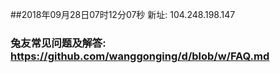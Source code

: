 ##2018年09月28日07时12分07秒 新址: 104.248.198.147
### 兔友常见问题及解答: https://github.com/wanggonging/d/blob/w/FAQ.md
